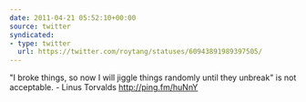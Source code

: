 ```yaml
---
date: 2011-04-21 05:52:10+00:00
source: twitter
syndicated:
- type: twitter
  url: https://twitter.com/roytang/statuses/60943891989397505/
---
```


"I broke things, so now I will jiggle things randomly until they unbreak" is not acceptable. - Linus Torvalds http://ping.fm/huNnY